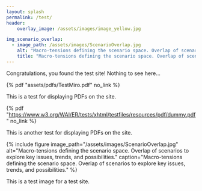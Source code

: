 ```yaml
---
layout: splash
permalink: /test/
header:
    overlay_image: /assets/images/image_yellow.jpg

img_scenario_overlap:
  - image_path: /assets/images/ScenarioOverlap.jpg
    alt: "Macro-tensions defining the scenario space. Overlap of scenarios to explore key issues, trends, and possibilities."
    title: "Macro-tensions defining the scenario space. Overlap of scenarios to explore key issues, trends, and possibilities."
---
```


Congratulations, you found the test site! 
Nothing to see here...

{% pdf "assets/pdfs/TestMiro.pdf" no_link %}

This is a test for displaying PDFs on the site. 

{% pdf "https://www.w3.org/WAI/ER/tests/xhtml/testfiles/resources/pdf/dummy.pdf" no_link %}

This is another test for displaying PDFs on the site.

{% include figure image_path="/assets/images/ScenarioOverlap.jpg" alt="Macro-tensions defining the scenario space. Overlap of scenarios to explore key issues, trends, and possibilities." caption="Macro-tensions defining the scenario space. Overlap of scenarios to explore key issues, trends, and possibilities." %}

This is a test image for a test site.